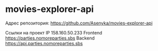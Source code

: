 # movies-explorer-api

Адрес репозитория: https://github.com/Asenyka/movies-explorer-api

Ссылки на проект
IP 158.160.50.233
Frontend https://parties.nomoreparties.sbs
Backend https://api.parties.nomoreparties.sbs
